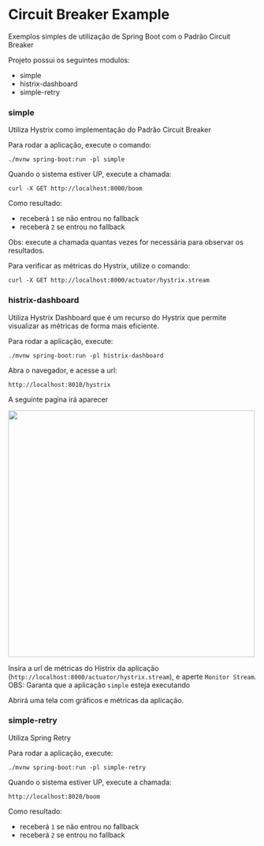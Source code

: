 # Circuit Breaker Example

Exemplos simples de utilização de Spring Boot com o Padrão Circuit Breaker

Projeto possui os seguintes modulos:

* simple
* histrix-dashboard
* simple-retry

### simple
Utiliza Hystrix como implementação do Padrão Circuit Breaker 

Para rodar a aplicação, execute o comando:

`./mvnw spring-boot:run -pl simple`

Quando o sistema estiver UP, execute a chamada:

`curl -X GET http://localhost:8000/boom`

Como resultado:
- receberá `1` se não entrou no fallback
- receberá `2` se entrou no fallback

Obs: execute a chamada quantas vezes for necessária para observar os resultados.

Para verificar as métricas do Hystrix, utilize o comando:

`curl -X GET http://localhost:8000/actuator/hystrix.stream`

### histrix-dashboard
Utiliza Hystrix Dashboard que é um recurso do Hystrix que permite visualizar as métricas de forma mais eficiente.

Para rodar a aplicação, execute:

`./mvnw spring-boot:run -pl histrix-dashboard`

Abra o navegador, e acesse a url:

`http://localhost:8010/hystrix`

A seguinte pagina irá aparecer

<img src="https://i.stack.imgur.com/tcQ7I.png" width="500">

Insira a url de métricas do Histrix da aplicação (`http://localhost:8000/actuator/hystrix.stream`), e aperte `Monitor Stream`.<br>
OBS: Garanta que a aplicação `simple` esteja executando

Abrirá uma tela com gráficos e métricas da aplicação.

### simple-retry
Utiliza Spring Retry

Para rodar a aplicação, execute:

`./mvnw spring-boot:run -pl simple-retry`

Quando o sistema estiver UP, execute a chamada:

`http://localhost:8020/boom`

Como resultado:
- receberá `1` se não entrou no fallback
- receberá `2` se entrou no fallback
